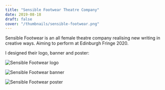 ```yaml
---
title: "Sensible Footwear Theatre Company"
date: 2019-08-18
draft: false
cover: "/thumbnails/sensible-footwear.png"
---
```


Sensible Footwear is an all female theatre company realising new writing in creative ways. Aiming to perform at Edinburgh Fringe 2020.

I designed their logo, banner and poster:

![Sensible Footwear logo](/sensible-footwear/logo.png)

![Sensible Footwear banner](/sensible-footwear/banner.png)

![Sensible Footwear poster](/sensible-footwear/poster.png)

